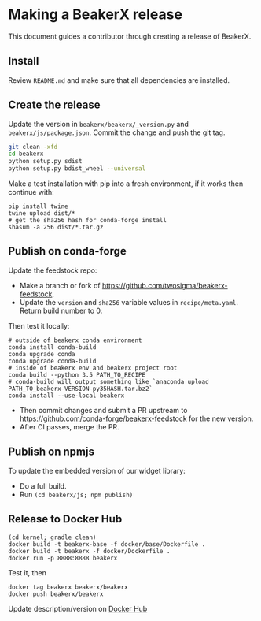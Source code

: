 Making a BeakerX release
===========================

This document guides a contributor through creating a release of BeakerX.

Install
-------

Review ``README.md`` and make sure that all dependencies are installed.


Create the release
------------------

Update the version in `beakerx/beakerx/_version.py` and
`beakerx/js/package.json`.  Commit the change and push the git tag.

```bash
git clean -xfd
cd beakerx
python setup.py sdist
python setup.py bdist_wheel --universal
```

Make a test installation with pip into a fresh environment, if it works then continue with:
```
pip install twine
twine upload dist/*
# get the sha256 hash for conda-forge install
shasum -a 256 dist/*.tar.gz
```

Publish on conda-forge
----------------------

Update the feedstock repo:

- Make a branch or fork of https://github.com/twosigma/beakerx-feedstock.
- Update the `version` and `sha256` variable values in `recipe/meta.yaml`.
  Return  build number to 0.

Then test it locally:

```
# outside of beakerx conda environment
conda install conda-build
conda upgrade conda
conda upgrade conda-build
# inside of beakerx env and beakerx project root
conda build --python 3.5 PATH_TO_RECIPE
# conda-build will output something like `anaconda upload PATH_TO_beakerx-VERSION-py35HASH.tar.bz2`
conda install --use-local beakerx
```

- Then commit changes and submit a PR upstream to
  https://github.com/conda-forge/beakerx-feedstock for the new
  version.
- After CI passes, merge the PR.


Publish on npmjs
----------------

To update the embedded version of our widget library:

- Do a full build.
- Run `(cd beakerx/js; npm publish)`

Release to Docker Hub
---------------------

```
(cd kernel; gradle clean)
docker build -t beakerx-base -f docker/base/Dockerfile .
docker build -t beakerx -f docker/Dockerfile .
docker run -p 8888:8888 beakerx
```

Test it, then

```
docker tag beakerx beakerx/beakerx
docker push beakerx/beakerx
```

Update description/version on [Docker
Hub](https://hub.docker.com/r/beakerx/beakerx/)
